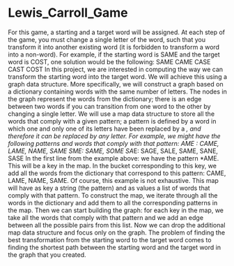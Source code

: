 # Lewis_Carroll_Game
For this game, a starting and a target word will be assigned. At each step of the game, you must change a single letter of the word, such that you transform it into another existing word (it is forbidden to transform a word into a non-word). 
For example, if the starting word is SAME and the target word is COST, one solution would be the following:
SAME
CAME
CASE
CAST
COST
In this project, we are interested in computing the way we can transform the starting word into the target word. We will achieve this using a graph data structure.
More specifically, we will construct a graph based on a dictionary containing words with the same number of letters. The nodes in the graph represent the words from the dictionary; there is an edge between two words if you can transition from one word to the other by changing a single letter.
We will use a map data structure to store all the words that comply with a given pattern; a pattern is defined by a word in which one and only one of its letters have been replaced by a *, and therefore it can be replaced by any letter.
For example, we might have the following patterns and words that comply with that pattern:
*AME : CAME, LAME, NAME, SAME 
S*ME: SAME, SOME
SA*E: SAGE, SALE, SAME, SANE, SASE
In the first line from the example above: we have the pattern *AME. This will be a key in the map. In the bucket corresponding to this key, we add all the words from the dictionary that correspond to this pattern: CAME, LAME, NAME, SAME. Of course, this example is not exhaustive.
This map will have as key a string (the pattern) and as values a list of words that comply with that pattern. To construct the map, we iterate through all the words in the dictionary and add them to all the corresponding patterns in the map. 
Then we can start building the graph: for each key in the map, we take all the words that comply with that pattern and we add an edge between all the possible pairs from this list. 
Now we can drop the additional map data structure and focus only on the graph.
The problem of finding the best transformation from the starting word to the target word comes to finding the shortest path between the starting word and the target word in the graph that you created.

